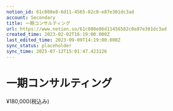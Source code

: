 ```yaml
---
notion_id: 61c080e8-6d11-4565-82c0-e87e301dc3ad
account: Secondary
title: 一期コンサルティング
url: https://www.notion.so/61c080e86d11456582c0e87e301dc3ad
created_time: 2023-02-02T16:19:00.000Z
last_edited_time: 2023-09-09T14:19:00.000Z
sync_status: placeholder
sync_time: 2025-07-12T15:01:47.423126
---
```

# 一期コンサルティング

¥180,000(税込み)